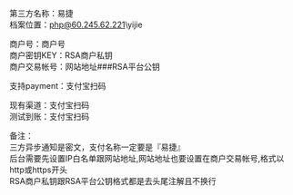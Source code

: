 第三方名称：易捷  
档案位置：php@60.245.62.221\yijie  

商户号：商户号  
商户密钥KEY：RSA商户私钥  
商户交易帐号：网站地址###RSA平台公钥  

支持payment：支付宝扫码  

现有渠道：支付宝扫码  
测试到账：支付宝扫码  

备注：  
三方异步通知是密文，支付名称一定要是『易捷』  
后台需要先设置IP白名单跟网站地址,网站地址也要设置在商户交易帐号,格式以http或https开头  
RSA商户私钥跟RSA平台公钥格式都是去头尾注解且不换行  